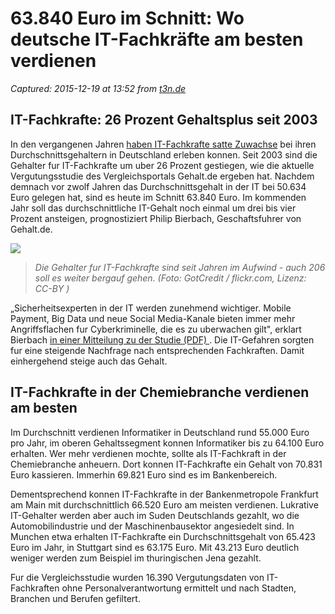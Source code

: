 # 63.840 Euro im Schnitt: Wo deutsche IT-Fachkräfte am besten verdienen

_Captured: 2015-12-19 at 13:52 from [t3n.de](http://t3n.de/news/it-fachkraefte-verdienen-664861/)_

## IT-Fachkrafte: 26 Prozent Gehaltsplus seit 2003

In den vergangenen Jahren [haben IT-Fachkrafte satte Zuwachse](http://t3n.de/news/it-gehaelter-in-deutschland-655271/) bei ihren Durchschnittsgehaltern in Deutschland erleben konnen. Seit 2003 sind die Gehalter fur IT-Fachkrafte um uber 26 Prozent gestiegen, wie die aktuelle Vergutungsstudie des Vergleichsportals Gehalt.de ergeben hat. Nachdem demnach vor zwolf Jahren das Durchschnittsgehalt in der IT bei 50.634 Euro gelegen hat, sind es heute im Schnitt 63.840 Euro. Im kommenden Jahr soll das durchschnittliche IT-Gehalt noch einmal um drei bis vier Prozent ansteigen, prognostiziert Philip Bierbach, Geschaftsfuhrer von Gehalt.de.

![](http://t3n.de/news/wp-content/uploads/2015/12/earnings_71420-595x376.jpg)

> _Die Gehalter fur IT-Fachkrafte sind seit Jahren im Aufwind - auch 206 soll es weiter bergauf gehen. (Foto: GotCredit / flickr.com, Lizenz: CC-BY )_

„Sicherheitsexperten in der IT werden zunehmend wichtiger. Mobile Payment, Big Data und neue Social Media-Kanale bieten immer mehr Angriffsflachen fur Cyberkriminelle, die es zu uberwachen gilt", erklart Bierbach [in einer Mitteilung zu der Studie (PDF) ](http://www.gehalt.de/downloads/presse/gehalt-de-it-gehaelter-2015.pdf). Die IT-Gefahren sorgten fur eine steigende Nachfrage nach entsprechenden Fachkraften. Damit einhergehend steige auch das Gehalt.

## IT-Fachkrafte in der Chemiebranche verdienen am besten

Im Durchschnitt verdienen Informatiker in Deutschland rund 55.000 Euro pro Jahr, im oberen Gehaltssegment konnen Informatiker bis zu 64.100 Euro erhalten. Wer mehr verdienen mochte, sollte als IT-Fachkraft in der Chemiebranche anheuern. Dort konnen IT-Fachkrafte ein Gehalt von 70.831 Euro kassieren. Immerhin 69.821 Euro sind es im Bankenbereich.

Dementsprechend konnen IT-Fachkrafte in der Bankenmetropole Frankfurt am Main mit durchschnittlich 66.520 Euro am meisten verdienen. Lukrative IT-Gehalter werden aber auch im Suden Deutschlands gezahlt, wo die Automobilindustrie und der Maschinenbausektor angesiedelt sind. In Munchen etwa erhalten IT-Fachkrafte ein Durchschnittsgehalt von 65.423 Euro im Jahr, in Stuttgart sind es 63.175 Euro. Mit 43.213 Euro deutlich weniger werden zum Beispiel im thuringischen Jena gezahlt.

Fur die Vergleichsstudie wurden 16.390 Vergutungsdaten von IT-Fachkraften ohne Personalverantwortung ermittelt und nach Stadten, Branchen und Berufen gefiltert.
